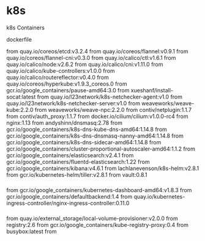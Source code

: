 # k8s

k8s Containers 

dockerfile 

from quay.io/coreos/etcd:v3.2.4
from quay.io/coreos/flannel:v0.9.1
from quay.io/coreos/flannel-cni:v0.3.0
from quay.io/calico/ctl:v1.6.1
from quay.io/calico/node:v2.6.2
from quay.io/calico/cni:v1.11.0
from quay.io/calico/kube-controllers:v1.0.0
from quay.io/calico/routereflector:v0.4.0
from quay.io/coreos/hyperkube:v1.9.3_coreos.0
from gcr.io/google_containers/pause-amd64:3.0
from xueshanf/install-socat:latest
from quay.io/l23network/k8s-netchecker-agent:v1.0
from quay.io/l23network/k8s-netchecker-server:v1.0
from weaveworks/weave-kube:2.2.0
from weaveworks/weave-npc:2.2.0
from contiv/netplugin:1.1.7
from contiv/auth_proxy:1.1.7
from docker.io/cilium/cilium:v1.0.0-rc4
from nginx:1.13
from andyshinn/dnsmasq:2.78
from gcr.io/google_containers/k8s-dns-kube-dns-amd64:1.14.8
from gcr.io/google_containers/k8s-dns-dnsmasq-nanny-amd64:1.14.8
from gcr.io/google_containers/k8s-dns-sidecar-amd64:1.14.8
from gcr.io/google_containers/cluster-proportional-autoscaler-amd64:1.1.2
from gcr.io/google_containers/elasticsearch:v2.4.1
from gcr.io/google_containers/fluentd-elasticsearch:1.22
from gcr.io/google_containers/kibana:v4.6.1
from lachlanevenson/k8s-helm:v2.8.1
from gcr.io/kubernetes-helm/tiller:v2.8.1
from vault:0.8.1

###
from gcr.io/google_containers/kubernetes-dashboard-amd64:v1.8.3
from gcr.io/google_containers/defaultbackend:1.4
from quay.io/kubernetes-ingress-controller/nginx-ingress-controller:0.11.0
 
###
from quay.io/external_storage/local-volume-provisioner:v2.0.0
from registry:2.6
from gcr.io/google_containers/kube-registry-proxy:0.4
from busybox:latest
from
